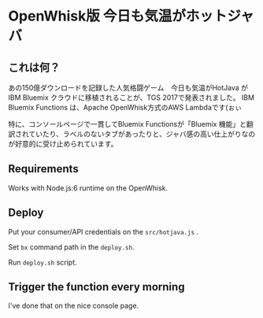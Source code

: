 # OpenWhisk版 今日も気温がホットジャバ

## これは何？

あの150億ダウンロードを記録した人気格闘ゲーム　今日も気温がHotJava がIBM Bluemix クラウドに移植されることが、TGS 2017で発表されました。
IBM Bluemix Functions は、Apache OpenWhisk方式のAWS Lambdaです(ぉぃ

特に、コンソールページで一貫してBluemix Functionsが「Bluemix 機能」と翻訳されていたり、ラベルのないタブがあったりと、ジャバ感の高い仕上がりなのが好意的に受け止められています。

## Requirements

Works with Node.js:6 runtime on the OpenWhisk.

## Deploy

Put your consumer/API credentials on the `src/hotjava.js` .

Set `bx` command path in the `deploy.sh`.

Run `deploy.sh` script.

## Trigger the function every morning

I've done that on the nice console page.


